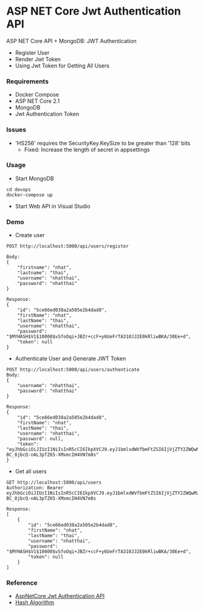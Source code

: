 # ASP NET Core Jwt Authentication API
ASP NET Core API + MongoDB: JWT Authentication
+ Register User
+ Render Jwt Token
+ Using Jwt Token for Getting All Users

### Requirements
+ Docker Compose
+ ASP NET Core 2.1
+ MongoDB
+ Jwt Authentication Token

### Issues
+ 'HS256' requires the SecurityKey.KeySize to be greater than '128' bits
    - Fixed: Increase the length of secret in appsettings


### Usage
+ Start MongoDB
```
cd devops
docker-compose up
```

+ Start Web API in Visual Studio

### Demo
+ Create user
```
POST http://localhost:5000/api/users/register

Body:
{
	"firstname": "nhat",
	"lastname": "thai",
	"username": "nhatthai",
	"password": "nhatthai"
}

Response:
{
    "id": "5ce66ed038a2a505e2b4dad8",
    "firstName": "nhat",
    "lastName": "thai",
    "username": "nhatthai",
    "password": "$MYHASH$V1$10000$vSfoOqi+JBZr+ccF+y6UeFrTA310JJ2E0kRliwBKA/30Ee+d",
    "token": null
}
```

+ Authenticate User and Generate JWT Token
```
POST http://localhost:5000/api/users/authenticate
Body:
{
    "username": "nhatthai",
	"password": "nhatthai"
}

Response:
{
    "id": "5ce66ed038a2a505e2b4dad8",
    "firstName": "nhat",
    "lastName": "thai",
    "username": "nhatthai",
    "password": null,
    "token": "eyJhbGciOiJIUzI1NiIsInR5cCI6IkpXVCJ9.eyJ1bmlxdWVfbmFtZSI6IjVjZTY2ZWQwMzhhMmE1MDVlMmI0ZGFkOCIsIm5iZiI6MTU1ODYwNjU0NCwiZXhwIjoxNTU5MjExMzQ0LCJpYXQiOjE1NTg2MDY1NDR9.8BIW5ITdy-BC_8jbcQ-nAL3pTZ65-XMxmcIH4VN7m8s"
}
```

+ Get all users
```
GET http://localhost:5000/api/users
Authorization: Bearer eyJhbGciOiJIUzI1NiIsInR5cCI6IkpXVCJ9.eyJ1bmlxdWVfbmFtZSI6IjVjZTY2ZWQwMzhhMmE1MDVlMmI0ZGFkOCIsIm5iZiI6MTU1ODYwNjU0NCwiZXhwIjoxNTU5MjExMzQ0LCJpYXQiOjE1NTg2MDY1NDR9.8BIW5ITdy-BC_8jbcQ-nAL3pTZ65-XMxmcIH4VN7m8s

Response:
[
    {
        "id": "5ce66ed038a2a505e2b4dad8",
        "firstName": "nhat",
        "lastName": "thai",
        "username": "nhatthai",
        "password": "$MYHASH$V1$10000$vSfoOqi+JBZr+ccF+y6UeFrTA310JJ2E0kRliwBKA/30Ee+d",
        "token": null
    }
]
```

### Reference
+ [AspNetCore Jwt Authentication API](https://jasonwatmore.com/post/2018/08/14/aspnet-core-21-jwt-authentication-tutorial-with-example-api)
+ [Hash Algorithm](https://codinginfinite.com/c-sharp-hashing-algorithm-class-asp-net-core/)